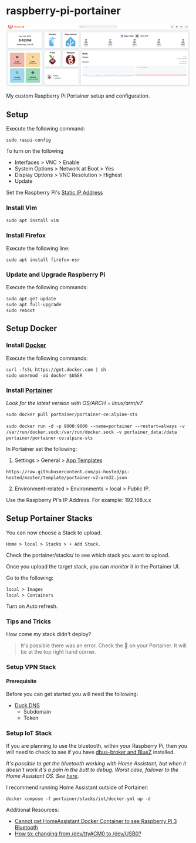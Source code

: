 # raspberry-pi-portainer
![](./assets/hommarr-dashboard.png)

My custom Raspberry Pi Portainer setup and configuration. 

## Setup

Execute the following command:

```
sudo raspi-config
```

To turn on the following
- Interfaces > VNC > Enable
- System Options > Network at Boot > Yes
- Display Options > VNC Resolution > Highest
- Update

Set the Raspberry Pi's [Static IP Address](https://www.tomshardware.com/how-to/static-ip-raspberry-pi)

### Install Vim

```
sudo apt install vim
```

### Install Firefox

Execute the following line:

```
sudo apt install firefox-esr
```

### Update and Upgrade Raspberry Pi

Execute the following commands:

```
sudo apt-get update
sudo apt full-upgrade
sudo reboot
```

## Setup Docker

### Install [Docker](https://docs.docker.com/engine/install/raspberry-pi-os/#uninstall-old-versions)

Execute the following commands:

```
curl -fsSL https://get.docker.com | sh
sudo usermod -aG docker $USER
```

### Install [Portainer](https://hub.docker.com/r/portainer/portainer-ce/tags)

*Look for the latest version with OS/ARCH = linux/arm/v7*

```
sudo docker pull portainer/portainer-ce:alpine-sts

sudo docker run -d -p 9000:9000 --name=portainer --restart=always -v /var/run/docker.sock:/var/run/docker.sock -v portainer_data:/data portainer/portainer-ce:alpine-sts
```

In Portainer set the following: 

1. Settings > General > [App Templates](https://github.com/novaspirit/pi-hosted?tab=readme-ov-file#login-to-portainer-to-update-the-app-template)

```
https://raw.githubusercontent.com/pi-hosted/pi-hosted/master/template/portainer-v2-arm32.json
```

2. Environment-related > Environments > local > Public IP. 

Use the Raspberry Pi's IP Address. For example: 192.168.x.x

## Setup Portainer Stacks

You can now choose a Stack to upload.

```
Home > local > Stacks > + Add Stack.
```

Check the portainer/stacks/ to see which stack you want to upload.

Once you upload the target stack, you can *monitor* it in the Portainer UI.

Go to the following: 

```
local > Images 
local > Containers
```

Turn on Auto refresh. 

### Tips and Tricks

How come my stack didn't deploy?

> It's possible there was an error. Check the 🔔 on your Portainer. It will be at the top right hand corner. 

### Setup VPN Stack

#### Prerequisite

Before you can get started you will need the following:

- [Duck DNS](https://www.duckdns.org/)
    - Subdomain
    - Token

### Setup IoT Stack

If you are planning to use the bluetooth, within your Raspberry Pi, then you will need to check to see if you have [dbus-broker and BlueZ](https://www.home-assistant.io/integrations/bluetooth#additional-details-for-container-core-and-supervised-installs) installed.

*It's possible to get the bluetooth working with Home Assistant, but when it doesn't work it's a pain in the butt to debug. Worst case, failover to the Home Assistant OS. See [here](https://www.home-assistant.io/installation/raspberrypi/).*

I recommend running Home Assistant outside of Portainer:
```
docker compose -f portainer/stacks/iot/docker.yml up -d
```

Additional Resources:
- [Cannot get HomeAssistant Docker Container to see Raspberry Pi 3 Bluetooth](https://community.home-assistant.io/t/cannot-get-homeassistant-docker-container-to-see-raspberry-pi-3-bluetooth/534961)
- [How to: changing from /dev/ttyACM0 to /dev/USB0?](https://community.home-assistant.io/t/how-to-changing-from-dev-ttyacm0-to-dev-usb0/392582) 